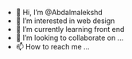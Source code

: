 - 👋 Hi, I’m @Abdalmalekshd
- 👀 I’m interested in web design 
- 🌱 I’m currently learning front end
- 💞️ I’m looking to collaborate on ...
- 📫 How to reach me ...

<!---
Abdalmalekshd/Abdalmalekshd is a ✨ special ✨ repository because its `README.md` (this file) appears on your GitHub profile.
You can click the Preview link to take a look at your changes.
--->
